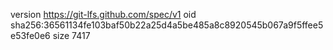version https://git-lfs.github.com/spec/v1
oid sha256:36561134fe103baf50b22a25d4a5be485a8c8920545b067a9f5ffee5e53fe0e6
size 7417
